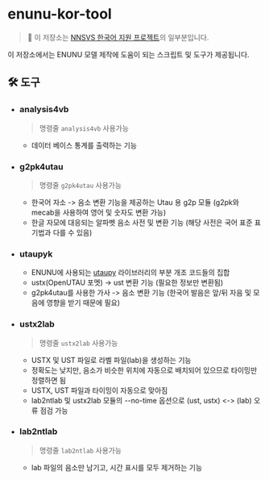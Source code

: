 # enunu-kor-tool

> :pushpin: 이 저장소는 [NNSVS 한국어 지원 프로젝트](https://github.com/Kor-SVS/nnsvs-korean-support)의 일부분입니다.

이 저장소에서는 ENUNU 모델 제작에 도움이 되는 스크립트 및 도구가 제공됩니다.

## 🛠️ 도구

-   ### analysis4vb

    > 명령줄 `analysis4vb` 사용가능

    -   데이터 베이스 통계를 출력하는 기능

-   ### g2pk4utau

    > 명령줄 `g2pk4utau` 사용가능

    -   한국어 자소 -> 음소 변환 기능을 제공하는 Utau 용 g2p 모듈 (g2pk와 mecab을 사용하여 영어 및 숫자도 변환 가능)
    -   한글 자모에 대응되는 알파벳 음소 사전 및 변환 기능 (해당 사전은 국어 표준 표기법과 다를 수 있음)

-   ### utaupyk

    -   ENUNU에 사용되는 [utaupy](https://github.com/oatsu-gh/utaupy) 라이브러리의 부분 개조 코드들의 집합
    -   ustx(OpenUTAU 포멧) -> ust 변환 기능 (필요한 정보만 변환됨)
    -   g2pk4utau를 사용한 가사 -> 음소 변환 기능 (한국어 발음은 앞/뒤 자음 및 모음에 영향을 받기 때문에 필요)

-   ### ustx2lab

    > 명령줄 `ustx2lab` 사용가능

    -   USTX 및 UST 파일로 라벨 파일(lab)을 생성하는 기능
    -   정확도는 낮지만, 음소가 비슷한 위치에 자동으로 배치되어 있으므로 타이밍만 정렬하면 됨
    -   USTX, UST 파일과 타이밍이 자동으로 맞아짐
    -   lab2ntlab 및 ustx2lab 모듈의 --no-time 옵션으로 (ust, ustx) <-> (lab) 오류 점검 가능

-   ### lab2ntlab

    > 명령줄 `lab2ntlab` 사용가능

    -   lab 파일의 음소만 남기고, 시간 표시를 모두 제거하는 기능
